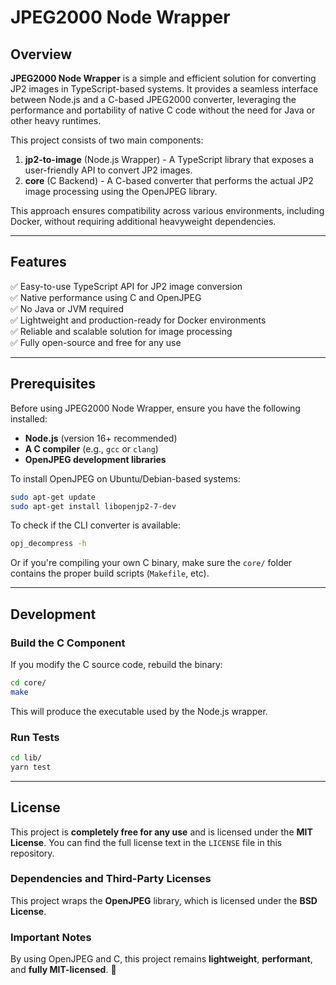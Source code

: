 # JPEG2000 Node Wrapper

## Overview
**JPEG2000 Node Wrapper** is a simple and efficient solution for converting JP2 images in TypeScript-based systems. It provides a seamless interface between Node.js and a C-based JPEG2000 converter, leveraging the performance and portability of native C code without the need for Java or other heavy runtimes.

This project consists of two main components:
1. **jp2-to-image** (Node.js Wrapper) - A TypeScript library that exposes a user-friendly API to convert JP2 images.
2. **core** (C Backend) - A C-based converter that performs the actual JP2 image processing using the OpenJPEG library.

This approach ensures compatibility across various environments, including Docker, without requiring additional heavyweight dependencies.

---

## Features
✅ Easy-to-use TypeScript API for JP2 image conversion  
✅ Native performance using C and OpenJPEG  
✅ No Java or JVM required  
✅ Lightweight and production-ready for Docker environments  
✅ Reliable and scalable solution for image processing  
✅ Fully open-source and free for any use  

---

## Prerequisites
Before using JPEG2000 Node Wrapper, ensure you have the following installed:

- **Node.js** (version 16+ recommended)
- **A C compiler** (e.g., `gcc` or `clang`)  
- **OpenJPEG development libraries**

To install OpenJPEG on Ubuntu/Debian-based systems:
```sh
sudo apt-get update
sudo apt-get install libopenjp2-7-dev
```

To check if the CLI converter is available:
```sh
opj_decompress -h
```

Or if you're compiling your own C binary, make sure the `core/` folder contains the proper build scripts (`Makefile`, etc).

---

## Development

### Build the C Component
If you modify the C source code, rebuild the binary:
```sh
cd core/
make
```
This will produce the executable used by the Node.js wrapper.

### Run Tests
```sh
cd lib/
yarn test
```

---

## License  

This project is **completely free for any use** and is licensed under the **MIT License**. You can find the full license text in the `LICENSE` file in this repository.  

### Dependencies and Third-Party Licenses  

This project wraps the **OpenJPEG** library, which is licensed under the **BSD License**.  

### Important Notes  

By using OpenJPEG and C, this project remains **lightweight**, **performant**, and **fully MIT-licensed**. 🚀  
